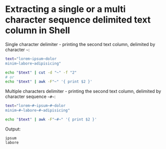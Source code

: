 # Extracting a single or a multi character sequence delimited text column in Shell

Single character delimiter - printing the second text column, delimited by character `~`:

```sh
text="lorem~ipsum~dolor
minim~labore~adipisicing"

echo "$text" | cut -d "~" -f "2"
# or
echo "$text" | awk -F"~" '{ print $2 }'
```

Multiple characters delimiter - printing the second text column, delimited by character sequence `~#~`:

```sh
text="lorem~#~ipsum~#~dolor
minim~#~labore~#~adipisicing"

echo "$text" | awk -F"~#~" '{ print $2 }'
```

Output:

```
ipsum
labore
```
